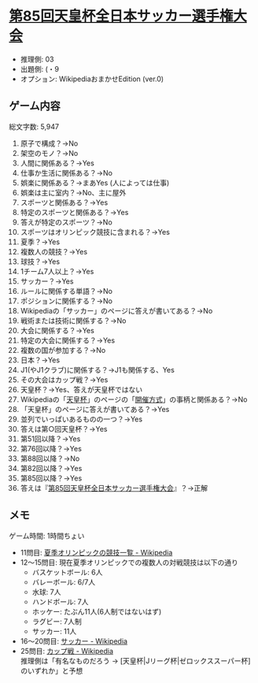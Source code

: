 # [第85回天皇杯全日本サッカー選手権大会](https://ja.wikipedia.org/wiki/%E7%AC%AC85%E5%9B%9E%E5%A4%A9%E7%9A%87%E6%9D%AF%E5%85%A8%E6%97%A5%E6%9C%AC%E3%82%B5%E3%83%83%E3%82%AB%E3%83%BC%E9%81%B8%E6%89%8B%E6%A8%A9%E5%A4%A7%E4%BC%9A)

- 推理側: 03
- 出題側: (・9
- オプション: WikipediaおまかせEdition (ver.0)

## ゲーム内容

総文字数: 5,947

1. 原子で構成？→No
2. 架空のモノ？→No
3. 人間に関係ある？→Yes
4. 仕事か生活に関係ある？→No
5. 娯楽に関係ある？→まあYes (人によっては仕事)
6. 娯楽は主に室内？→No、主に屋外
7. スポーツと関係ある？→Yes
8. 特定のスポーツと関係ある？→Yes
9. 答えが特定のスポーツ？→No
10. スポーツはオリンピック競技に含まれる？→Yes
11. 夏季？→Yes
12. 複数人の競技？→Yes
13. 球技？→Yes
14. 1チーム7人以上？→Yes
15. サッカー？→Yes
16. ルールに関係する単語？→No
17. ポジションに関係する？→No
18. Wikipediaの「サッカー」のページに答えが書いてある？→No
19. 戦術または技術に関係する？→No
20. 大会に関係する？→Yes
21. 特定の大会に関係する？→Yes
22. 複数の国が参加する？→No
23. 日本？→Yes
24. J1(やJ1クラブ)に関係する？→J1も関係する、Yes
25. その大会はカップ戦？→Yes
26. 天皇杯？→Yes、答えが天皇杯ではない
27. Wikipediaの「[天皇杯](https://ja.wikipedia.org/wiki/%E5%A4%A9%E7%9A%87%E6%9D%AF_JFA_%E5%85%A8%E6%97%A5%E6%9C%AC%E3%82%B5%E3%83%83%E3%82%AB%E3%83%BC%E9%81%B8%E6%89%8B%E6%A8%A9%E5%A4%A7%E4%BC%9A)」のページの「[開催方式](https://ja.wikipedia.org/wiki/%E5%A4%A9%E7%9A%87%E6%9D%AF_JFA_%E5%85%A8%E6%97%A5%E6%9C%AC%E3%82%B5%E3%83%83%E3%82%AB%E3%83%BC%E9%81%B8%E6%89%8B%E6%A8%A9%E5%A4%A7%E4%BC%9A#%E9%96%8B%E5%82%AC%E6%96%B9%E5%BC%8F)」の事柄と関係ある？→No
28. 「天皇杯」のページに答えが書いてある？→Yes
29. 並列でいっぱいあるものの一つ？→Yes
30. 答えは第○回天皇杯？→Yes
31. 第51回以降？→Yes
32. 第76回以降？→Yes
33. 第88回以降？→No
34. 第82回以降？→Yes
35. 第85回以降？→Yes
36. 答えは『[第85回天皇杯全日本サッカー選手権大会](https://ja.wikipedia.org/wiki/%E7%AC%AC85%E5%9B%9E%E5%A4%A9%E7%9A%87%E6%9D%AF%E5%85%A8%E6%97%A5%E6%9C%AC%E3%82%B5%E3%83%83%E3%82%AB%E3%83%BC%E9%81%B8%E6%89%8B%E6%A8%A9%E5%A4%A7%E4%BC%9A)』？→正解

## メモ

ゲーム時間: 1時間ちょい

- 11問目: [夏季オリンピックの競技一覧 - Wikipedia](https://ja.wikipedia.org/wiki/%E5%A4%8F%E5%AD%A3%E3%82%AA%E3%83%AA%E3%83%B3%E3%83%94%E3%83%83%E3%82%AF%E3%81%AE%E7%AB%B6%E6%8A%80%E4%B8%80%E8%A6%A7)
- 12～15問目: 現在夏季オリンピックでの複数人の対戦競技は以下の通り
  - バスケットボール: 6人
  - バレーボール: 6/7人
  - 水球: 7人
  - ハンドボール: 7人
  - ホッケー: たぶん11人(6人制ではないはず)
  - ラグビー: 7人制
  - サッカー: 11人
- 16～20問目: [サッカー - Wikipedia](https://ja.wikipedia.org/wiki/%E3%82%B5%E3%83%83%E3%82%AB%E3%83%BC)
- 25問目: [カップ戦 - Wikipedia](https://ja.wikipedia.org/wiki/%E3%82%AB%E3%83%83%E3%83%97%E6%88%A6)  
推理側は「有名なものだろう → \[天皇杯|Jリーグ杯|ゼロックススーパー杯\] のいずれか」と予想
